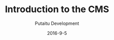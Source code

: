 ---
title: 'Introduction to the CMS'
sections:
    -
        template: richTextSection
        includeGrandchildren: false
        text: "## Content pane\n\nThis is where all of the authored work, aka. [Content](/docs/content/), is. From here you can create, delete, move, rename, copy and paste content to your heart's desire."
    -
        template: richTextSection
        includeGrandchildren: false
        text: "## Media\n\nAn asset library for your hosted files, such as images, videos, PDFs and whatnot."
    -
        template: richTextSection
        includeGrandchildren: false
        text: "## Forms\n\nIf you need an input form on your website, you can create the model for it here and see a list of the user submitted input."
    -
        template: richTextSection
        includeGrandchildren: false
        text: "## Connections (scoped)\n\nA list of endpoints and resources for your content. Connections can be set up to publish your content to other servers, provide statically hosted media and serve rendering templates."
    -
        template: richTextSection
        includeGrandchildren: false
        text: "## Schemas (scoped)\n\nA library of content structures. Here you define how your editable content looks and behaves. You can define schemas for both content nodes and fields."
    -
        template: richTextSection
        includeGrandchildren: false
        text: "## Users (scoped)\n\nAll of the users connected to this project. Here you can edit scopes and remove/add new users."
    -
        template: richTextSection
        includeGrandchildren: false
        text: "## Settings (scoped)\n\nThe global project settings, such as which languages are in use."
    -
        template: richTextSection
        includeGrandchildren: false
        text: "## Main menu\n\nThe main menu just has a few menu points:\n\n*   The user menu, for editing your info or logging out\n*   The dashboard link, for returning to the dashboard\n*   The language picker, if more then one language has been set up in the \"Settings\" pane"
description: 'This is a quick overview of what you''re seeing when you first open up the CMS.'
meta:
    id: 41003afd7b3d02a2434516a6243a71eab1d1a30f
    parentId: bf70856caed6633b734d5b0e7b61a651305571f1
    language: en
date: '2016-9-5'
author: 'Putaitu Development'
permalink: /guides/introduction-to-the-cms/
layout: sectionPage
---